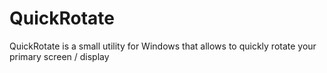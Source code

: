 # QuickRotate
QuickRotate is a small utility for Windows that allows to quickly rotate your primary screen / display
